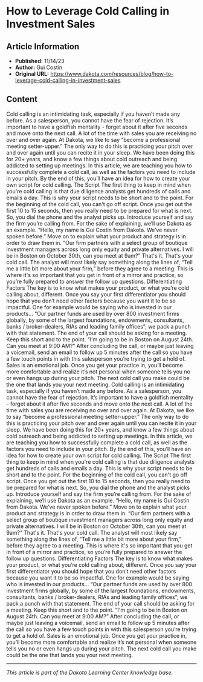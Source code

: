 # How to Leverage Cold Calling in Investment Sales

## Article Information
- **Published:** 11/14/23
- **Author:** Gui Costin
- **Original URL:** https://www.dakota.com/resources/blog/how-to-leverage-cold-calling-in-investment-sales

## Content

Cold calling is an intimidating task, especially if you haven’t made any before. As a salesperson, you cannot have the fear of rejection. It’s important to have a goldfish mentality - forget about it after five seconds and move onto the next call. A lot of the time with sales you are receiving no over and over again. At Dakota, we like to say “become a professional meeting setter-upper.” The only way to do this is practicing your pitch over and over again until you can recite it in your sleep. We have been doing this for 20+ years, and know a few things about cold outreach and being addicted to setting up meetings. In this article, we are teaching you how to successfully complete a cold call, as well as the factors you need to include in your pitch. By the end of this, you’ll have an idea for how to create your own script for cold calling. The Script The first thing to keep in mind when you're cold calling is that due diligence analysts get hundreds of calls and emails a day. This is why your script needs to be short and to the point. For the beginning of the cold call, you can't go off script. Once you get out the first 10 to 15 seconds, then you really need to be prepared for what is next. So, you dial the phone and the analyst picks up. Introduce yourself and say the firm you’re calling from. For the sake of explaining, we’ll use Dakota as an example. “Hello, my name is Gui Costin from Dakota. We’ve never spoken before.” Move on to explain what your product and strategy is in order to draw them in. “Our firm partners with a select group of boutique investment managers across long only equity and private alternatives. I will be in Boston on October 30th, can you meet at 9am?” That's it. That's your cold call. The analyst will most likely say something along the lines of, “Tell me a little bit more about your firm,” before they agree to a meeting. This is where it's so important that you get in front of a mirror and practice, so you’re fully prepared to answer the follow up questions. Differentiating Factors The key is to know what makes your product, or what you’re cold calling about, different. Once you say your first differentiator you should hope that you don’t need other factors because you want it to be so impactful. One for example would be saying who is invested in our products… “Our partner funds are used by over 800 investment firms globally, by some of the largest foundations, endowments, consultants, banks / broker-dealers, RIAs and leading family offices”; we pack a punch with that statement. The end of your call should be asking for a meeting. Keep this short and to the point. “I'm going to be in Boston on August 24th. Can you meet at 9:00 AM?” After concluding the call, or maybe just leaving a voicemail, send an email to follow up 5 minutes after the call so you have a few touch points in with this salesperson you’re trying to get a hold of. Sales is an emotional job. Once you get your practice in, you’ll become more comfortable and realize it’s not personal when someone tells you no or even hangs up during your pitch. The next cold call you make could be the one that lands you your next meeting. Cold calling is an intimidating task, especially if you haven’t made any before. As a salesperson, you cannot have the fear of rejection. It’s important to have a goldfish mentality - forget about it after five seconds and move onto the next call. A lot of the time with sales you are receiving no over and over again. At Dakota, we like to say “become a professional meeting setter-upper.” The only way to do this is practicing your pitch over and over again until you can recite it in your sleep. We have been doing this for 20+ years, and know a few things about cold outreach and being addicted to setting up meetings. In this article, we are teaching you how to successfully complete a cold call, as well as the factors you need to include in your pitch. By the end of this, you’ll have an idea for how to create your own script for cold calling. The Script The first thing to keep in mind when you're cold calling is that due diligence analysts get hundreds of calls and emails a day. This is why your script needs to be short and to the point. For the beginning of the cold call, you can't go off script. Once you get out the first 10 to 15 seconds, then you really need to be prepared for what is next. So, you dial the phone and the analyst picks up. Introduce yourself and say the firm you’re calling from. For the sake of explaining, we’ll use Dakota as an example. “Hello, my name is Gui Costin from Dakota. We’ve never spoken before.” Move on to explain what your product and strategy is in order to draw them in. “Our firm partners with a select group of boutique investment managers across long only equity and private alternatives. I will be in Boston on October 30th, can you meet at 9am?” That's it. That's your cold call. The analyst will most likely say something along the lines of, “Tell me a little bit more about your firm,” before they agree to a meeting. This is where it's so important that you get in front of a mirror and practice, so you’re fully prepared to answer the follow up questions. Differentiating Factors The key is to know what makes your product, or what you’re cold calling about, different. Once you say your first differentiator you should hope that you don’t need other factors because you want it to be so impactful. One for example would be saying who is invested in our products… “Our partner funds are used by over 800 investment firms globally, by some of the largest foundations, endowments, consultants, banks / broker-dealers, RIAs and leading family offices”; we pack a punch with that statement. The end of your call should be asking for a meeting. Keep this short and to the point. “I'm going to be in Boston on August 24th. Can you meet at 9:00 AM?” After concluding the call, or maybe just leaving a voicemail, send an email to follow up 5 minutes after the call so you have a few touch points in with this salesperson you’re trying to get a hold of. Sales is an emotional job. Once you get your practice in, you’ll become more comfortable and realize it’s not personal when someone tells you no or even hangs up during your pitch. The next cold call you make could be the one that lands you your next meeting.

---

*This article is part of the Dakota Learning Center knowledge base.*
